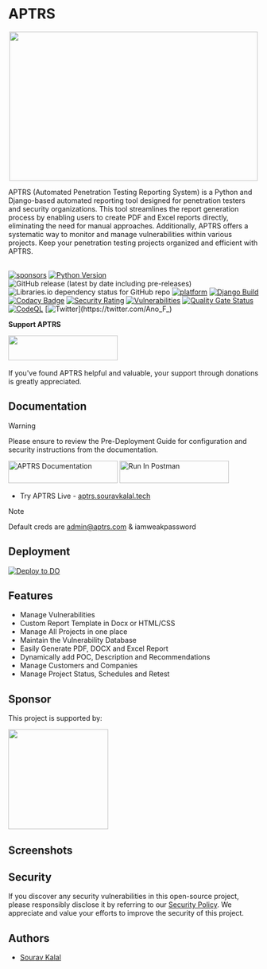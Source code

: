 
# APTRS
<p align="center">
  <img src="https://repository-images.githubusercontent.com/558932728/6a0fb8ea-a539-4ba6-8ef8-2ee7fb0b3f17" width="500" height="300"/>
</p>
APTRS (Automated Penetration Testing Reporting System) is a Python and Django-based automated reporting tool designed for penetration testers and security organizations. This tool streamlines the report generation process by enabling users to create PDF and Excel reports directly, eliminating the need for manual approaches. Additionally, APTRS offers a systematic way to monitor and manage vulnerabilities within various projects. Keep your penetration testing projects organized and efficient with APTRS.
<br/><br/>

[![sponsors](https://img.shields.io/github/sponsors/Anof-cyber)](https://github.com/sponsors/Anof-cyber)
[![Python Version](https://img.shields.io/badge/Python-3.8+-brightgreen)](https://www.python.org/downloads/release/python-3810/)
![GitHub release (latest by date including pre-releases)](https://img.shields.io/github/v/release/Anof-cyber/APTRS?include_prereleases)
![Libraries.io dependency status for GitHub repo](https://img.shields.io/librariesio/github/APTRS/aptrs)
[![platform](https://img.shields.io/badge/platform-osx%2Flinux%2Fwindows-green.svg)](https://github.com/Anof-cyber/APTRS)
[![Django Build](https://github.com/Anof-cyber/APTRS/actions/workflows/django.yml/badge.svg)](https://github.com/Anof-cyber/APTRS/actions/workflows/django.yml)
[![Codacy Badge](https://app.codacy.com/project/badge/Grade/fce97190bae94040823a2994c0722ea8)](https://app.codacy.com/gh/Anof-cyber/APTRS/dashboard?utm_source=gh&utm_medium=referral&utm_content=&utm_campaign=Badge_grade)
[![Security Rating](https://sonarcloud.io/api/project_badges/measure?project=Anof-cyber_APTRS&metric=security_rating&branch=main)](https://sonarcloud.io/summary/new_code?id=Anof-cyber_APTRS&branch=API)
[![Vulnerabilities](https://sonarcloud.io/api/project_badges/measure?project=Anof-cyber_APTRS&metric=vulnerabilities)](https://sonarcloud.io/summary/new_code?id=Anof-cyber_APTRS)
[![Quality Gate Status](https://sonarcloud.io/api/project_badges/measure?project=Anof-cyber_APTRS&metric=alert_status)](https://sonarcloud.io/summary/new_code?id=Anof-cyber_APTRS)
[![CodeQL](https://github.com/Anof-cyber/APTRS/actions/workflows/codeql.yml/badge.svg)](https://github.com/Anof-cyber/APTRS/actions/workflows/codeql.yml)
[![Twitter](https://img.shields.io/twitter/follow/ano_f_)](https://twitter.com/Ano_F_)


**Support APTRS**

<a href="https://www.buymeacoffee.com/AnoF">
  <img src="https://img.buymeacoffee.com/button-api/?text=Support APTRS&emoji=❤️&slug=AnoF&button_colour=FF5F5F&font_colour=ffffff&font_family=Poppins&outline_colour=000000&coffee_colour=ffffff" 
       width="220" height="50" border="0" />
</a>
<br/><br/>
If you've found APTRS helpful and valuable, your support through donations is greatly appreciated.



## Documentation

> [!WARNING]  
> Please ensure to review the Pre-Deployment Guide for configuration and security instructions from the documentation.



[<img src="https://i.ibb.co/qnssqbJ/doc.png" alt="APTRS Documentation" width="220" height="45">](https://anof-cyber.github.io/APTRS/) [<img src="https://run.pstmn.io/button.svg" alt="Run In Postman" width="220" height="45">](https://www.postman.com/anof-cyber/workspace/aptrs/collection/24236036-131e5e02-32e5-45be-9c15-02c91fe9230a?action=share&creator=24236036)



- Try APTRS Live - [aptrs.souravkalal.tech](https://live.aptrs.com)

> [!NOTE]  
> Default creds are admin@aptrs.com & iamweakpassword







## Deployment

[![Deploy to DO](https://www.deploytodo.com/do-btn-blue.svg)](https://cloud.digitalocean.com/apps/new?repo=https://github.com/Anof-cyber/APTRS/tree/API&refcode=daa899c901f2)





## Features
- Manage Vulnerabilities
- Custom Report Template in Docx or HTML/CSS
- Manage All Projects in one place
- Maintain the Vulnerability Database
- Easily Generate PDF, DOCX and Excel Report
- Dynamically add POC, Description and Recommendations
- Manage Customers and Companies
- Manage Project Status, Schedules and Retest


## Sponsor

<p>This project is supported by:</p>
<p>
  <a href="https://m.do.co/c/daa899c901f2">
    <img src="https://opensource.nyc3.cdn.digitaloceanspaces.com/attribution/assets/SVG/DO_Logo_horizontal_blue.svg" width="201px">
  </a>
</p>

## Screenshots





## Security

If you discover any security vulnerabilities in this open-source project, please responsibly disclose it by referring to our [Security Policy](https://github.com/Anof-cyber/APTRS/security/policy). We appreciate and value your efforts to improve the security of this project.


## Authors

- [Sourav Kalal](https://twitter.com/Ano_F_)
